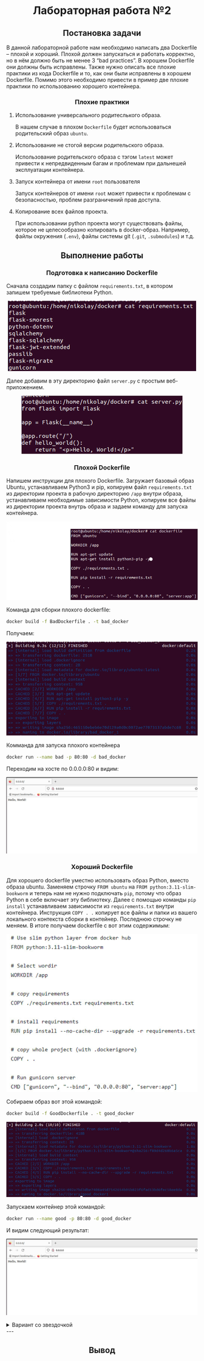 <h1 align="center">Лабораторная работа №2</h1>

<h2 align="center">Постановка задачи</h2>
В данной лабораторной работе нам необходимо написать два Dockerfile – плохой и хороший. Плохой должен запускаться и работать корректно, но в нём должно быть не менее 3 “bad practices”. В хорошем Dockerfile они должны быть исправлены. Также нужно описать все плохие практики из кода Dockerfile и то, как они были исправлены в хорошем Dockerfile. Помимо этого необходимо привести в пример две плохие практики по использованию хорошего контейнера.

<h3 align="center">Плохие практики</h3>

   1. Использование универсального родитеслького образа.
      
      В нашем случае в плохом `Dockerfile` будет использоваться родительский образ `ubuntu`.

   2. Использование не стогой версии родительского образа.
      
      Использование родительского образа с тэгом `latest` может привести к непредвиденным багам и проблемам при дальнешей эксплуатации контейнера.

   3. Запуск контейнера от имени `root` пользователя
      
      Запуск контейнеров от имени `root` может привести к проблемам с безопасностью, проблем разграничений прав доступа.

   4. Копирование всех файлов проекта.

      При использовании python проекта могут существовать файлы, которое не целесообразно копировать в docker-образ.
 Например, файлы окружения (`.env`), файлы системы git (`.git`, `.submodules`) и т.д.

<h2 align="center">Выполнение работы</h2>

<h3 align="center">Подготовка к написанию Dockerfile</h3>

Сначала создадим папку с файлом `requirements.txt`, в котором запишем требуемые библиотеки Python.


<p align="center">
  <img src="https://github.com/NikiforovSaveliy/DevOps-ITMO/blob/main/DevOps-2/Pictures/requirements.jpg"/>
</p>


Далее добавим в эту директорию файл `server.py` с простым веб-приложением.

<p align="center">
  <img src="https://github.com/NikiforovSaveliy/DevOps-ITMO/blob/main/DevOps-2/Pictures/server_py.jpg"/>
</p>

<h3 align="center">Плохой Dockerfile</h3>

Напишем инструкции для плохого Dockerfile. Загружает базовый образ Ubuntu, устанавливаем Python3 и pip, копируем файл `requirements.txt` из директории проекта в рабочую директорию `/app` внутри образа, устанавливаем необходимые зависимости Python, копируем все файлы из директории проекта внутрь образа и задаем команду для запуска контейнера.

<p align="center">
  <img src="https://github.com/NikiforovSaveliy/DevOps-ITMO/blob/main/DevOps-2/Pictures/изображение_2023-11-01_181416451.png"/>
</p>

Команда для сборки плохого dockerfile:
```bash
docker build -f BadDockerfile . -t bad_docker
```

Получаем:

<p align="center">
  <img src="https://github.com/NikiforovSaveliy/DevOps-ITMO/blob/main/DevOps-2/Pictures/build_docker.jpg"/>
</p>

Комманда для запуска плохого контейнера

```bash
docker run --name bad -p 80:80 -d bad_docker
```
Переходим на хосте по 0.0.0.0:80 и видим:

<p align="center">
  <img src="https://github.com/NikiforovSaveliy/DevOps-ITMO/blob/main/DevOps-2/Pictures/hello_world_web.jpg"/>
</p>


<h3 align="center">Хороший Dockerfile</h3>

Для хорошего dockerfile уместно использовать образ Python, вместо образа ubuntu. Заменяем строчку `FROM ubuntu` на `FROM python:3.11-slim-bookworm` и теперь нам не нужно подключать `pip`, потому что образ Python в себе включает эту библиотеку. Далее с помощью команды `pip install` устанавливаем зависимости из `requirements.txt` внутри контейнера. Инструкция `COPY . .` копирует все файлы и папки из вашего локального контекста сборки в контейнер. Последнюю строчку не меняем. В итоге получаем dockerfile с вот этим содержимым:

<p align="center">
  <img src="https://github.com/NikiforovSaveliy/DevOps-ITMO/blob/main/DevOps-2/Pictures/good_dockerfile.jpg"/>
</p>

Собираем образ вот этой командой:

```bash
docker build -f GoodDockerfile . -t good_docker
```

<p align="center">
  <img src="https://github.com/NikiforovSaveliy/DevOps-ITMO/blob/main/DevOps-2/Pictures/build_good_docker.jpg"/>
</p>

Запускаем контейнер этой командой:

```bash
docker run --name good -p 80:80 -d good_docker
```

И видим следующий результат:

<p align="center">
  <img src="https://github.com/NikiforovSaveliy/DevOps-ITMO/blob/main/DevOps-2/Pictures/hello_world_web.jpg"/>
</p>


<details>
<summary> Вариант со звездочкой</summary>
   
   
   1. Установка minikube (для MacOS)

   ```bash
      brew install minikube
   ```

   2. Запуск кластера 

   ```bash
   minikube start && minikube dashboard
   ```

   3. Пуш образа в репозиторий Dockerhub
   
   ```bash
   docker push waswel/dev-ops-itmo:
   ```

</details>
---

<h2 align="center">Вывод</h2>
